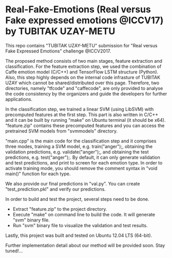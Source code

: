 # Real-Fake-Emotions (Real versus Fake expressed emotions @ICCV17) by TUBITAK UZAY-METU 
This repo contains "TUBITAK UZAY-METU" submission for "Real versus Fake Expressed Emotions" challenge @ICCV2017. 

The proposed method consists of two main stages, feature extraction and classification. For the feature extraction step, we used the combination of Caffe emotion model (C/C++) and TensorFlow LSTM structure (Python). Also, this step highly depends on the internal code infrasture of TUBITAK UZAY which cannot be shared/distributed over this page. Therefore, two directories, namely "tfcode" and "caffecode", are only provided to analyse the code consistency by the organizers and guide the developers for further applications.

In the classification step, we trained a linear SVM (using LibSVM) with precomputed features at the first step. This part is also written in C/C++ and it can be built by running "make" on Ubuntu terminal (it should be x64). "feature.zip" contains these precomputed features and you can access the pretrained SVM models from "svmmodels" directory.

"main.cpp" is the main code for the classification step and it comprises three modes, training a SVM model, e.g. train("anger");, obtaining the validation predictions, e.g. validate("anger");, and obtaining the test predictions, e.g. test("anger");. By default, it can only generate validation and test predictions, and print to screen for each emotion type. In order to activate training mode, you should remove the comment syntax in "void main()" function for each type. 

We also provide our final predictions in "val.py". You can create "test_prediction.pkl" and verify our predictions.

In order to build and test the project, several steps need to be done.

* Extract "feature.zip" to the project directory.
* Execute "make" on command line to build the code. It will generate "svm" binary file.
* Run "svm" binary file to visualize the validation and test results. 

Lastly, this project was built and tested on Ubuntu 12.04 LTS (64-bit). 

Further implementation detail about our method will be provided soon. Stay tuned!...


